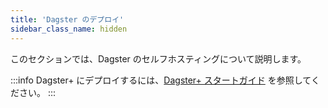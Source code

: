 ```yaml
---
title: 'Dagster のデプロイ'
sidebar_class_name: hidden
---
```


このセクションでは、Dagster のセルフホスティングについて説明します。

:::info
Dagster+ にデプロイするには、[Dagster+ スタートガイド](/dagster-plus/getting-started) を参照してください。
:::
